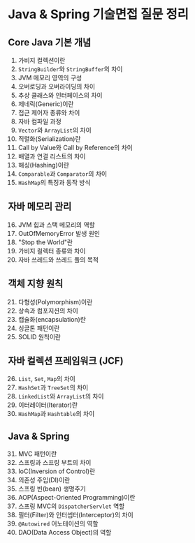 # Java & Spring 기술면접 질문 정리

## Core Java 기본 개념
1. 가비지 컬렉션이란
2. `StringBuilder`와 `StringBuffer`의 차이
3. JVM 메모리 영역의 구성
4. 오버로딩과 오버라이딩의 차이
5. 추상 클래스와 인터페이스의 차이
6. 제네릭(Generic)이란
7. 접근 제어자 종류와 차이
8. 자바 컴파일 과정
9. `Vector`와 `ArrayList`의 차이
10. 직렬화(Serialization)란
11. Call by Value와 Call by Reference의 차이
12. 배열과 연결 리스트의 차이
13. 해싱(Hashing)이란
14. `Comparable`과 `Comparator`의 차이
15. `HashMap`의 특징과 동작 방식

## 자바 메모리 관리
16. JVM 힙과 스택 메모리의 역할
17. OutOfMemoryError 발생 원인
18. "Stop the World"란
19. 가비지 컬렉터 종류와 차이
20. 자바 쓰레드와 쓰레드 풀의 목적

## 객체 지향 원칙
21. 다형성(Polymorphism)이란
22. 상속과 컴포지션의 차이
23. 캡슐화(encapsulation)란
24. 싱글톤 패턴이란
25. SOLID 원칙이란

## 자바 컬렉션 프레임워크 (JCF)
26. `List`, `Set`, `Map`의 차이
27. `HashSet`과 `TreeSet`의 차이
28. `LinkedList`와 `ArrayList`의 차이
29. 이터레이터(Iterator)란
30. `HashMap`과 `Hashtable`의 차이

## Java & Spring
31. MVC 패턴이란
32. 스프링과 스프링 부트의 차이
33. IoC(Inversion of Control)란
34. 의존성 주입(DI)이란
35. 스프링 빈(bean) 생명주기
36. AOP(Aspect-Oriented Programming)이란
37. 스프링 MVC의 `DispatcherServlet` 역할
38. 필터(Filter)와 인터셉터(Interceptor)의 차이
39. `@Autowired` 어노테이션의 역할
40. DAO(Data Access Object)의 역할
